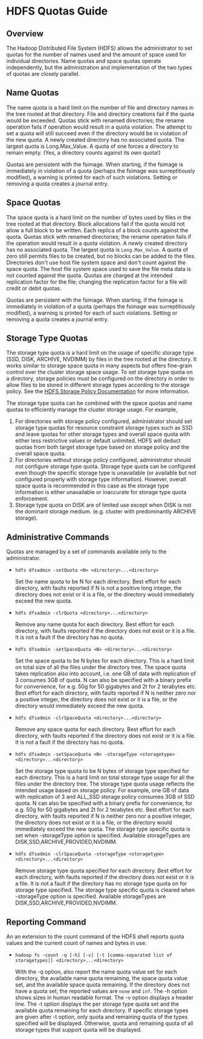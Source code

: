 <!---
  Licensed under the Apache License, Version 2.0 (the "License");
  you may not use this file except in compliance with the License.
  You may obtain a copy of the License at

   http://www.apache.org/licenses/LICENSE-2.0

  Unless required by applicable law or agreed to in writing, software
  distributed under the License is distributed on an "AS IS" BASIS,
  WITHOUT WARRANTIES OR CONDITIONS OF ANY KIND, either express or implied.
  See the License for the specific language governing permissions and
  limitations under the License. See accompanying LICENSE file.
-->

HDFS Quotas Guide
=================

<!-- MACRO{toc|fromDepth=0|toDepth=3} -->

Overview
--------

The Hadoop Distributed File System (HDFS) allows the administrator to set quotas for the number of names used and the amount of space used for individual directories. Name quotas and space quotas operate independently, but the administration and implementation of the two types of quotas are closely parallel.

Name Quotas
-----------

The name quota is a hard limit on the number of file and directory names in the tree rooted at that directory. File and directory creations fail if the quota would be exceeded. Quotas stick with renamed directories; the rename operation fails if operation would result in a quota violation. The attempt to set a quota will still succeed even if the directory would be in violation of the new quota. A newly created directory has no associated quota. The largest quota is Long.Max\_Value. A quota of one forces a directory to remain empty. (Yes, a directory counts against its own quota!)

Quotas are persistent with the fsimage. When starting, if the fsimage is immediately in violation of a quota (perhaps the fsimage was surreptitiously modified), a warning is printed for each of such violations. Setting or removing a quota creates a journal entry.

Space Quotas
------------

The space quota is a hard limit on the number of bytes used by files in the tree rooted at that directory. Block allocations fail if the quota would not allow a full block to be written. Each replica of a block counts against the quota. Quotas stick with renamed directories; the rename operation fails if the operation would result in a quota violation. A newly created directory has no associated quota. The largest quota is `Long.Max_Value`. A quota of zero still permits files to be created, but no blocks can be added to the files. Directories don't use host file system space and don't count against the space quota. The host file system space used to save the file meta data is not counted against the quota. Quotas are charged at the intended replication factor for the file; changing the replication factor for a file will credit or debit quotas.

Quotas are persistent with the fsimage. When starting, if the fsimage is immediately in violation of a quota (perhaps the fsimage was surreptitiously modified), a warning is printed for each of such violations. Setting or removing a quota creates a journal entry.

Storage Type Quotas
------------------

The storage type quota is a hard limit on the usage of specific storage type (SSD, DISK, ARCHIVE, NVDIMM) by files in the tree rooted at the directory. It works similar to storage space quota in many aspects but offers fine-grain control over the cluster storage space usage. To set storage type quota on a directory, storage policies must be configured on the directory in order to allow files to be stored in different storage types according to the storage policy. See the [HDFS Storage Policy Documentation](./ArchivalStorage.html) for more information.

The storage type quota can be combined with the space quotas and name quotas to efficiently manage the cluster storage usage. For example,

1. For directories with storage policy configured, administrator should set storage type quotas for resource constraint storage types such as SSD and leave quotas for other storage types and overall space quota with either less restrictive values or default unlimited. HDFS will deduct quotas from both target storage type based on storage policy and the overall space quota.
2. For directories without storage policy configured, administrator should not configure storage type quota. Storage type quota can be configured even though the specific storage type is unavailable (or available but not configured properly with storage type information). However, overall space quota is recommended in this case as the storage type information is either unavailable or inaccurate for storage type quota enforcement.
3. Storage type quota on DISK are of limited use except when DISK is not the dominant storage medium. (e.g. cluster with predominantly ARCHIVE storage).

Administrative Commands
-----------------------

Quotas are managed by a set of commands available only to the administrator.

*   `hdfs dfsadmin -setQuota <N> <directory>...<directory>`

    Set the name quota to be N for each directory. Best effort for each
    directory, with faults reported if N is not a positive long
    integer, the directory does not exist or it is a file, or the
    directory would immediately exceed the new quota.

*   `hdfs dfsadmin -clrQuota <directory>...<directory>`

    Remove any name quota for each directory. Best effort for each
    directory, with faults reported if the directory does not exist or
    it is a file. It is not a fault if the directory has no quota.

*   `hdfs dfsadmin -setSpaceQuota <N> <directory>...<directory>`

    Set the space quota to be N bytes for each directory. This is a
    hard limit on total size of all the files under the directory tree.
    The space quota takes replication also into account, i.e. one GB of
    data with replication of 3 consumes 3GB of quota. N can also be
    specified with a binary prefix for convenience, for e.g. 50g for 50
    gigabytes and 2t for 2 terabytes etc. Best effort for each
    directory, with faults reported if N is neither zero nor a positive
    integer, the directory does not exist or it is a file, or the
    directory would immediately exceed the new quota.

*   `hdfs dfsadmin -clrSpaceQuota <directory>...<directory>`

    Remove any space quota for each directory. Best effort for each
    directory, with faults reported if the directory does not exist or
    it is a file. It is not a fault if the directory has no quota.


*   `hdfs dfsadmin -setSpaceQuota <N> -storageType <storagetype> <directory>...<directory>`

    Set the storage type quota to be N bytes of storage type specified for each directory.
    This is a hard limit on total storage type usage for all the files under the directory tree.
    The storage type quota usage reflects the intended usage based on storage policy. For example,
    one GB of data with replication of 3 and ALL_SSD storage policy consumes 3GB of SSD quota. N
    can also be specified with a binary prefix for convenience, for e.g. 50g for 50
    gigabytes and 2t for 2 terabytes etc. Best effort for each
    directory, with faults reported if N is neither zero nor a positive
    integer, the directory does not exist or it is a file, or the
    directory would immediately exceed the new quota. The storage type
    specific quota is set when -storageType option is specified. Available
    storageTypes are DISK,SSD,ARCHIVE,PROVIDED,NVDIMM.

*   `hdfs dfsadmin -clrSpaceQuota -storageType <storagetype> <directory>...<directory>`

    Remove storage type quota specified for each directory. Best effort
    for each directory, with faults reported if the directory does not exist or
    it is a file. It is not a fault if the directory has no storage type quota on
    for storage type specified. The storage type specific quota is cleared when -storageType
    option is specified. Available storageTypes are DISK,SSD,ARCHIVE,PROVIDED,NVDIMM.

Reporting Command
-----------------

An an extension to the count command of the HDFS shell reports quota values and the current count of names and bytes in use.

*   `hadoop fs -count -q [-h] [-v] [-t [comma-separated list of storagetypes]] <directory>...<directory>`

    With the -q option, also report the name quota value set for each
    directory, the available name quota remaining, the space quota
    value set, and the available space quota remaining. If the
    directory does not have a quota set, the reported values are `none`
    and `inf`. The -h option shows sizes in human readable format.
    The -v option displays a header line. The -t option displays the per
    storage type quota set and the available quota remaining for each directory.
    If specific storage types are given after -t option, only quota and remaining
    quota of the types specified will be displayed. Otherwise, quota and
    remaining quota of all storage types that support quota will be displayed.

